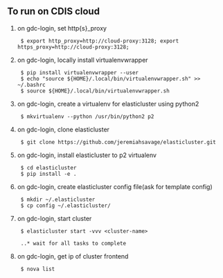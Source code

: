 To run on CDIS cloud
--------------------
1. on gdc-login, set http{s}_proxy

        $ export http_proxy=http://cloud-proxy:3128; export https_proxy=http://cloud-proxy:3128;

2. on gdc-login, locally install virtualenvwrapper

        $ pip install virtualenvwrapper --user
        $ echo "source ${HOME}/.local/bin/virtualenvwrapper.sh" >> ~/.bashrc
        $ source ${HOME}/.local/bin/virtualenvwrapper.sh

3. on gdc-login, create a virtualenv for elasticluster using python2

        $ mkvirtualenv --python /usr/bin/python2 p2

4. on gdc-login, clone elasticluster

        $ git clone https://github.com/jeremiahsavage/elasticluster.git

5. on gdc-login, install elasticluster to p2 virtualenv

        $ cd elasticluster
        $ pip install -e .

6. on gdc-login, create elasticluster config file(ask for template config)

        $ mkdir ~/.elasticluster
        $ cp config ~/.elasticluster/

7. on gdc-login, start cluster

        $ elasticluster start -vvv <cluster-name>
        
        ..* wait for all tasks to complete

8. on gdc-login, get ip of cluster frontend

        $ nova list
